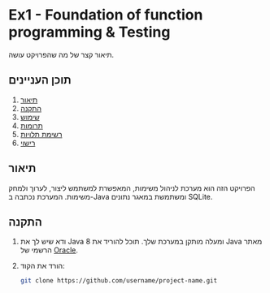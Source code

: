 # Ex1 - Foundation of function programming & Testing


תיאור קצר של מה שהפרויקט עושה.

## תוכן העניינים
1. [תיאור](#תיאור)
2. [התקנה](#התקנה)
3. [שימוש](#שימוש)
4. [תרומות](#תרומות)
5. [רשימת תלויות](#רשימת-תלויות)
6. [רישוי](#רישוי)

## תיאור
הפרויקט הזה הוא מערכת לניהול משימות, המאפשרת למשתמש ליצור, לערוך ולמחק משימות. המערכת נכתבה ב-Java ומשתמשת במאגר נתונים SQLite.

## התקנה

1. ודא שיש לך את Java 8 ומעלה מותקן במערכת שלך. תוכל להוריד את Java מאתר הרשמי של [Oracle](https://www.oracle.com/java/technologies/javase-jdk11-downloads.html).

2. הורד את הקוד:
   ```bash
   git clone https://github.com/username/project-name.git